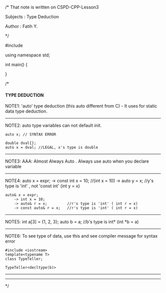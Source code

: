 /*
That note is written on CSPD-CPP-Lesson3

Subjects : Type Deduction

Author  : Fatih Y.

*/

#include <iostream>

using namespace std;

int main()
{

}


/*
#### TYPE DEDUCTION ####

NOTE1: 'auto' type deduction (this auto different from C)
    - It uses for static data type deduction.

-----------------------------------------------------------------------------

NOTE2: auto type variables can not default init.

    auto x; // SYNTAX ERROR

    double dval{};
    auto x = dval; //LEGAL, x's type is double

-----------------------------------------------------------------------------

NOTE3: AAA: Almost Always Auto . Always use auto when you declare variable

-----------------------------------------------------------------------------

NOTE4: 
    auto x = expr;
        -> const int x = 10;    //(int x = 10)
        -> auto y = x;          //y's type is 'int' , not 'const int' (int y = x)

    auto& x = expr;
        -> int x = 10;
        -> auto& r = x;         //r's type is 'int' ( int r = x)
        -> const auto& r = x;   //r's type is 'int' ( int r = x)

-----------------------------------------------------------------------------

NOTE5: 
    int a[3] = {1, 2, 3};
    auto b = a; //b's type is int* (int *b = a)

-----------------------------------------------------------------------------

NOTE6: To see type of data, use this and see compiler message for syntax error

    #include <iostream>
    template<typename T>
    class TypeTeller;

    TypeTeller<decltype(b)>

-----------------------------------------------------------------------------
-----------------------------------------------------------------------------
*/